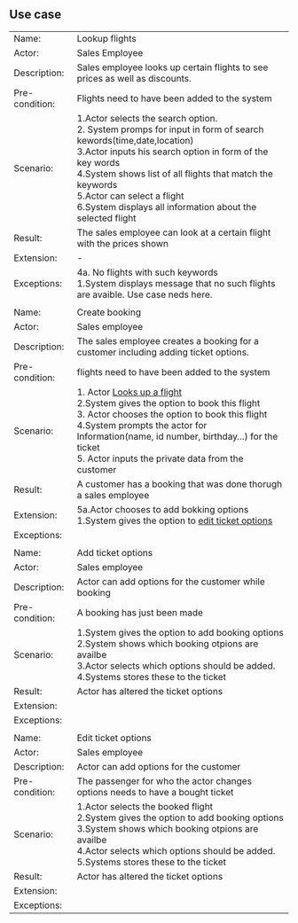 ## Use case

|   |   |
|---|---|
|Name:|Lookup flights|
|Actor:|Sales Employee|
|Description:|Sales employee looks up certain flights to see prices as well as discounts.|
|Pre-condition:|Flights need to have been added to the system|
|Scenario:|1.Actor selects the search option.<br>2. System promps for input in form of search kewords(time,date,location)<br>3.Actor inputs his search option in form of the key words<br>4.System shows list of all flights that match the keywords<br>5.Actor can select a flight<br>6.System displays all information about the selected flight|
|Result:|The sales employee can look at a certain flight with the prices shown|
|Extension:|-|
|Exceptions:|4a. No flights with such keywords<br>1.System displays message that no such flights are avaible. Use case neds here.|
|   |   |
|Name:|Create booking|
|Actor:|Sales employee|
|Description:|The sales employee creates a booking for a customer including adding ticket options.|
|Pre-condition:|flights need to have been added to the system|
|Scenario:|1. Actor <ins>Looks up a flight</ins><br>2.System gives the option to book this flight<br>3. Actor chooses the option to book this flight<br>4.System prompts the actor for Information(name, id number, birthday…) for the ticket<br>5. Actor inputs the private data from the customer|
|Result:|A customer has a booking  that was done thorugh a sales employee|
|Extension:|5a.Actor chooses to add bokking options<br>1.System gives the option to <ins>edit ticket options</ins>|
|Exceptions:||
|   |   |
|Name:|Add ticket options|
|Actor:|Sales employee|
|Description:|Actor can add options for the customer while  booking|
|Pre-condition:|A booking has just been made|
|Scenario:|1.System gives the option to add booking options<br>2.System shows which booking otpions are availbe<br>3.Actor selects which options should be added.<br>4.Systems stores these to the ticket|
|Result:|Actor has altered the ticket options|
|Extension:||
|Exceptions:||
|   |   |
|Name:|Edit ticket options|
|Actor:|Sales employee|
|Description:|Actor can add options for the customer|
|Pre-condition:|The passenger for who the actor changes options needs to have a bought ticket|
|Scenario:|1.Actor selects the booked flight<br>2.System gives the option to add booking options<br>3.System shows which booking otpions are availbe<br>4.Actor selects which options should be added.<br>5.Systems stores these to the ticket|
|Result:|Actor has altered the ticket options|
|Extension:||
|Exceptions:||
